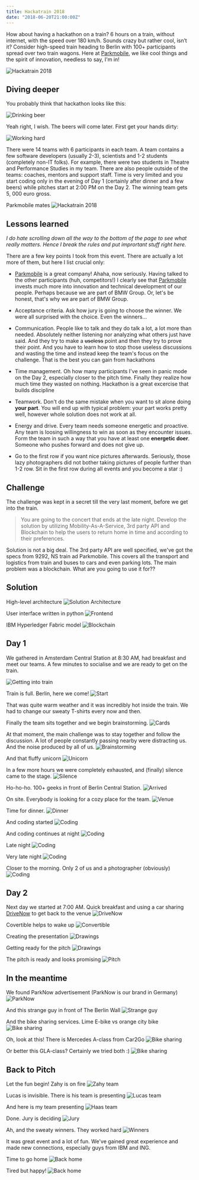 ```yaml
---
title: Hackatrain 2018
date: "2018-06-20T21:00:00Z"
---
```


How about having a hackathon on a train? 6 hours on a train, without internet, with the speed over 180 km/h. Sounds crazy but rather cool, isn’t it? Consider high-speed train heading to Berlin with 100+ participants spread over two train wagons. Here at [Parkmobile](https://parkmobile.nl), we like cool things and the spirit of innovation, needless to say, I'm in!

![Hackatrain 2018](./images/train.jpg)

## Diving deeper

You probably think that hackathon looks like this:

![Drinking beer](./images/beer.jpg)

Yeah right, I wish. The beers will come later. First get your hands dirty:

![Working hard](./images/begin.jpg)

There were 14 teams with 6 participants in each team. A team contains a few software developers (usually 2-3), scientists and 1-2 students (completely non-IT folks). For example, there were two students in Theatre and Performance Studies in my team. There are also people outside of the teams: coaches, mentors and support staff. Time is very limited and you start coding only in the evening of Day 1 (certainly after dinner and a few beers) while pitches start at 2:00 PM on the Day 2. The winning team gets 5, 000 euro gross.

Parkmobile mates
![Hackatrain 2018](./images/Parkmobile.jpg)

## Lessons learned

_I do hate scrolling down all the way to the bottom of the page to see what really matters. Hence I break the rules and put imprortant stuff right here._

There are a few key points I took from this event. There are actually a lot more of them, but here I list crucial only:  

* [Parkmobile](https://parkmobile.nl) is a great company! Ahaha, now seriously. Having talked to the other participants (huh, competitors!) I clearly see that [Parkmobile](https://parkmobile.nl) invests much more into innovation and technical development of our people. Perhaps because we are part of BMW Group. Or, let's be honest, that's why we are part of BMW Group.

* Acceptance criteria. Ask how jury is going to choose the winner. We were all surprised with the choice. Even the winners...
* Communication. People like to talk and they do talk a lot, a lot more than needed. Absolutely neither listening nor analyzing what others just have said. And they try to make a ~~useless~~ point and then they try to prove their point. And you have to learn how to stop those useless discussions and wasting the time and instead keep the team's focus on the challenge. That is the best you can gain from hackathons
* Time management. Oh how many participants I've seen in panic mode on the Day 2, especially closer to the pitch time. Finally they realize how much time they wasted on nothing. Hackathon is a great excercise that builds discipline
* Teamwork. Don't do the same mistake when you want to sit alone doing **your part**. You will end up with typical problem: your part works pretty well, however whole solution does not work at all.
* Energy and drive. Every team needs someone energetic and proactive. Any team is loosing willingness to win as soon as they encounter issues. Form the team in such a way that you have at least one **energetic doer**. Someone who pushes forward and does not give up.
* Go to the first row if you want nice pictures afterwards. Seriously, those lazy photographers did not bother taking pictures of people further than 1-2 row. Sit in the first row during all events and you become a star :)

## Challenge

The challenge was kept in a secret till the very last moment, before we get into the train.

> You are going to the concert that ends at the late night. Develop the solution by utilizing Mobility-As-A-Service, 3rd party API and Blockchain to help the users to return home in time and according to their preferences.

Solution is not a big deal. The 3rd party API are well specified, we've got the specs from 9292, NS train ad Parkmobile. This covers all the transport and logistics from train and buses to cars and even parking lots. The main problem was a blockchain. What are you going to use it for??

## Solution

High-level architecture
![Solution Architecture](./images/solution.png)

User interface written in python
![Frontend](./images/solution2.png)

IBM Hyperledger Fabric model
![Blockchain](./images/blockchain.png)

## Day 1

We gathered in Amsterdam Central Station at 8:30 AM, had breakfast and meet our teams. A few minutes to socialise and we are ready to get on the train.

![Getting into train](./images/outtrain.jpg)

Train is full. Berlin, here we come!
![Start](./images/start.jpg)

That was quite warm weather and it was incredibly hot inside the train. We had to change our sweaty T-shirts every now and then.

Finally the team sits together and we begin brainstorming.
![Cards](./images/cards.jpg)

At that moment, the main challenge was to stay together and follow the discussion. A lot of people constantly passing nearby were distracting us. And the noise produced by all of us.
![Brainstorming](./images/brainstorming.jpg)

And that fluffy unicorn
![Unicorn](./images/unicorn.jpg)

In a few more hours we were completely exhausted, and (finally) silence came to the stage.
![Silence](./images/silence.jpg)

Ho-ho-ho. 100+ geeks in front of Berlin Central Station.
![Arrived](./images/arrived.jpg)

On site. Everybody is looking for a cozy place for the team.
![Venue](./images/venue.jpg)

Time for dinner.
![Dinner](./images/dinner.jpg)

And coding started
![Coding](./images/begincoding.jpg)

And coding continues at night
![Coding](./images/codingnight.jpg)

Late night
![Coding](./images/codinglatenight.jpg)

Very late night
![Coding](./images/coding.jpg)

Closer to the morning. Only 2 of us and a photographer (obviously)
![Coding](./images/codingverylatenight.jpg)

## Day 2

Next day we started at 7:00 AM. Quick breakfast and using a car sharing [DriveNow](https://www.drive-now.com/de/en) to get back to the venue
![DriveNow](./images/drivenow.jpg)

Covertible helps to wake up
![Convertible](./images/drivenowwakeup.jpg)

Creating the presentation
![Drawings](./images/presentation.jpg)

Getting ready for the pitch
![Drawings](./images/drawings.jpg)

The pitch is ready and looks promising
![Pitch](./images/pitch.jpg)

## In the meantime

We found ParkNow advertisement (ParkNow is our brand in Germany)
![ParkNow](./images/parknow.jpg)

And this strange guy in front of The Berlin Wall
![Strange guy](./images/lol.jpg)

And the bike sharing services. Lime E-bike vs orange city bike
![Bike sharing](./images/bikesharing.jpg)

Oh, look at this! There is Mercedes A-class from Car2Go
![Bike sharing](./images/car2go.jpg)

Or better this GLA-class? Certainly we tried both :)
![Bike sharing](./images/car2go2.jpg)

## Back to Pitch

Let the fun begin! Zahy is on fire
![Zahy team](./images/pitchpresenting.jpg)

Lucas is invisible. There is his team is presenting
![Lucas team](./images/lucasteam.jpg)

And here is my team presenting
![Haas team](./images/haas.jpg)

Done. Jury is deciding
![Jury](./images/jury.jpg)

Ah, and the sweaty winners. They worked hard
![Winners](./images/winners.jpg)

It was great event and a lot of fun. We've gained great experience and made new connections, especially guys from IBM and ING.

Time to go home
![Back home](./images/home.jpg)

Tired but happy!
![Back home](./images/back.jpg)